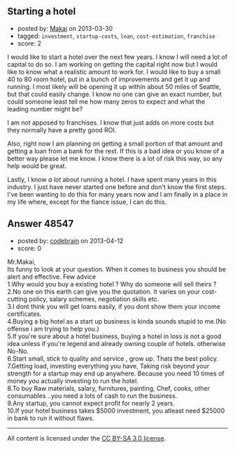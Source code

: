 ## Starting a hotel

- posted by: [Makai](https://stackexchange.com/users/-1/25695-makai) on 2013-03-30
- tagged: `investment`, `startup-costs`, `loan`, `cost-estimation`, `franchise`
- score: 2

I would like to start a hotel over the next few years. I know I will need a lot of capital to do so. I am working on getting the capital right now but I would like to know what a realistic amount to work for. I would like to buy a small 40 to 80 room hotel, put in a bunch of improvements and get it up and running. I most likely will be opening it up within about 50 miles of Seattle, but that could easily change. I know no one can give an exact number, but could someone least tell me how many zeros to expect and what the leading number might be? 

I am not apposed to franchises. I know that just adds on more costs but they normally have a pretty good ROI. 

Also, right now I am planning on getting a small portion of that amount and getting a loan from a bank for the rest. If this is a bad idea or you know of a better way please let me know. I know there is a lot of risk this way, so any help would be great. 

Lastly, I know _a lot_ about running a hotel. I have spent many years in this industry. I just have never started one before and don't know the first steps. I've been wanting to do this for many years now and I am finally in a place in my life where, except for the fiance issue, I can do this. 


## Answer 48547

- posted by: [codebrain](https://stackexchange.com/users/-1/23619-codebrain) on 2013-04-12
- score: 0

Mr.Makai,<br/>
  Its funny to look at your question. When it comes to business you should be alert and effective. Few advice <br/>
1.Why would you buy a existing hotel ? Why do someone will sell theirs ?<br/>
2.No one on this earth can give you the quotation. It varies on your cost-cutting policy, salary schemes, negotiation skills etc.<br/>
3.I dont think you will get loans easily, if you dont show them your income certificates. <br/>
4.Buying a big hotel as a start up business is kinda sounds stupid to me.(No offense i am trying to help you.)<br/>
5.If you're sure about a hotel business, buying a hotel in loss is not a good idea unless if you're legend and already owning couple of hotels. otherwise No-No.<br/>
6.Start small, stick to quality and service , grow up. Thats the best policy.<br/>
7.Getting load, investing everything you have, Taking risk beyond your strength for a startup may end up anywhere. Because you need 10 times of money you actually investing to run the hotel.<br/>
8.To buy Raw materials, salary, furnitures, painting, Chef, cooks, other consumables ..you need a lots of cash to run the business. <br/>
9.Any startup, you cannot expect profit for nearly 2 years.<br/>
10.If your hotel business takes $5000 investment, you atleast need $25000 in bank to run it without flaws.


 



---

All content is licensed under the [CC BY-SA 3.0 license](https://creativecommons.org/licenses/by-sa/3.0/).
